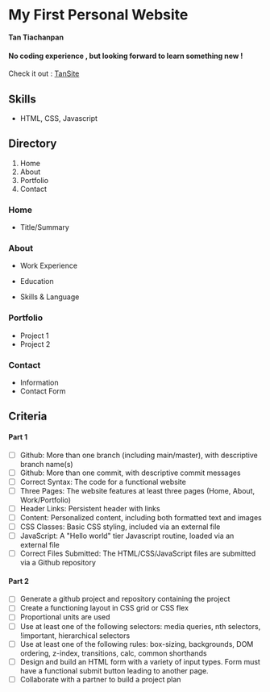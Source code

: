 # My First Personal Website

**Tan Tiachanpan**
#### No coding experience , but looking forward to learn something new ! 

Check it out : [TanSite ](https://tan-t-personal-website.github.io/TanSite/)

## Skills

 - HTML, CSS, Javascript

## Directory
 1. Home
 2. About
 3. Portfolio
 4. Contact
 
 
 ### Home
 
 - Title/Summary

### About

 - Work Experience

 - Education

 - Skills & Language

###  Portfolio

 - Project 1
 - Project 2

###  Contact
- Information
- Contact Form 

## Criteria

#### Part 1
 - [ ] Github: More than one branch (including main/master), with
       descriptive branch name(s)
 - [ ] Github: More than one commit, with descriptive commit messages
 - [ ] Correct Syntax: The code for a functional website
 - [ ] Three Pages: The website features at least three pages (Home,
       About, Work/Portfolio)
 - [ ] Header Links: Persistent header with links
 - [ ] Content: Personalized content, including both formatted text and
       images
 - [ ] CSS Classes: Basic CSS styling, included via an external file
 - [ ] JavaScript: A "Hello world" tier Javascript routine, loaded via
       an external file
 - [ ] Correct Files Submitted: The HTML/CSS/JavaScript files are
       submitted via a Github repository

#### Part 2
 - [ ] Generate a github project and repository containing the project
 - [ ] Create a functioning layout in CSS grid or CSS flex
 - [ ] Proportional units are used
 - [ ] Use at least one of the following selectors: media queries, nth selectors, !important, hierarchical selectors
 - [ ] Use at least one of the following rules: box-sizing, backgrounds, DOM ordering, z-index, transitions, calc, common shorthands
 - [ ] Design and build an HTML form with a variety of input types. Form must have a functional submit button leading to another page.
 - [ ] Collaborate with a partner to build a project plan